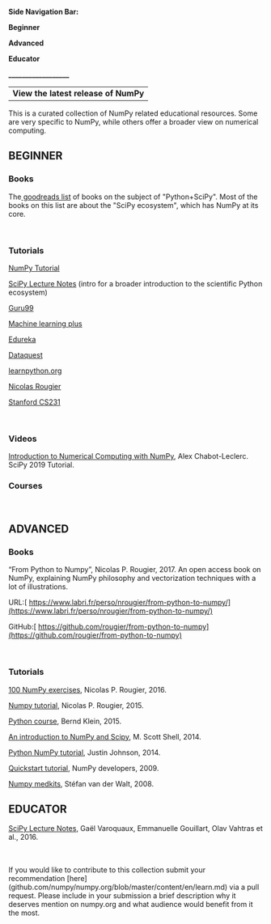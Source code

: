 **Side Navigation Bar:**

**Beginner**

**Advanced**

**Educator**

**__________________**


<table>
  <tr>
   <td colspan="3" ><strong>View the latest release of NumPy</strong>
   </td>
  </tr>
</table>


This is a curated collection of NumPy related educational resources. Some are very specific to NumPy, while others offer a broader view on numerical computing.
</br>

<h2>BEGINNER</h2>

<h3>Books</h3>

The[ goodreads list](https://www.goodreads.com/shelf/show/python-scipy) of books on the subject of "Python+SciPy". Most of the books on this list are about the "SciPy ecosystem", which has NumPy at its core.

</br>
<h3>Tutorials</h3>

[NumPy Tutorial](https://numpy.org/devdocs/user/quickstart.html)

[SciPy Lecture Notes](https://scipy-lectures.org/) (intro for a broader introduction to the scientific Python ecosystem)

[Guru99](https://www.guru99.com/numpy-tutorial.html)

[Machine learning plus](https://www.machinelearningplus.com/python/numpy-tutorial-part1-array-python-examples/)

[Edureka](https://www.edureka.co/blog/python-numpy-tutorial/)

[Dataquest](https://www.dataquest.io/blog/numpy-tutorial-python/)

[learnpython.org](https://www.learnpython.org/en/Numpy_Arrays)

[Nicolas Rougier](https://github.com/rougier/numpy-tutorial)

[Stanford CS231](http://cs231n.github.io/python-numpy-tutorial/)

</br>
<h3>Videos</h3>

[Introduction to Numerical Computing with NumPy](http://youtu.be/ZB7BZMhfPgk), Alex Chabot-Leclerc. SciPy 2019 Tutorial. 
</br>
<h3>Courses</h3>
</br>

<h2>ADVANCED</h2>

<h3>Books</h3>

“From Python to Numpy”, Nicolas P. Rougier, 2017. An open access book on NumPy, explaining NumPy philosophy and vectorization techniques with a lot of illustrations.

URL:[ https://www.labri.fr/perso/nrougier/from-python-to-numpy/](https://www.labri.fr/perso/nrougier/from-python-to-numpy/)

GitHub:[ https://github.com/rougier/from-python-to-numpy](https://github.com/rougier/from-python-to-numpy)

</br>
<h3>Tutorials</h3>

[100 NumPy exercises](http://www.labri.fr/perso/nrougier/teaching/numpy.100/index.html), Nicolas P. Rougier, 2016.

[Numpy tutorial](http://www.labri.fr/perso/nrougier/teaching/numpy/numpy.html), Nicolas P. Rougier, 2015.

[Python course](http://www.python-course.eu/numpy.php), Bernd Klein, 2015.

[An introduction to NumPy and Scipy](https://engineering.ucsb.edu/~shell/che210d/numpy.pdf), M. Scott Shell, 2014.

[Python NumPy tutorial](http://cs231n.github.io/python-numpy-tutorial/), Justin Johnson, 2014.

[Quickstart tutorial](https://docs.scipy.org/doc/numpy-dev/user/quickstart.html), NumPy developers, 2009.

[Numpy medkits](http://mentat.za.net/numpy/numpy_advanced_slides/), Stéfan van der Walt, 2008.
</br>


<h2>EDUCATOR</h2>

[SciPy Lecture Notes](http://www.scipy-lectures.org/), Gaël Varoquaux, Emmanuelle Gouillart, Olav Vahtras et al., 2016.

</br>
</br>
If you would like to contribute to this collection submit your recommendation [here](github.com/numpy/numpy.org/blob/master/content/en/learn.md) via a pull request. Please include in your submission a brief description why it deserves mention on numpy.org and what audience would benefit from it the most.

